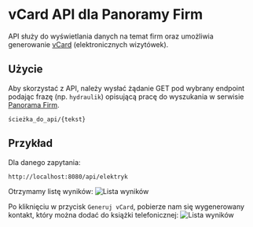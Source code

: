# vCard API dla Panoramy Firm

API służy do wyświetlania danych na temat firm oraz umożliwia generowanie [vCard](https://pl.wikipedia.org/wiki/VCard) 
(elektronicznych wizytówek).

## Użycie

Aby skorzystać z API, należy wysłać żądanie GET pod wybrany endpoint podając frazę (np. `hydraulik`) opisującą pracę do
wyszukania w serwisie [Panorama Firm](https://panoramafirm.pl/).

```
ścieżka_do_api/{tekst}
```

## Przykład
Dla danego zapytania:
```
http://localhost:8080/api/elektryk
```
Otrzymamy listę wyników:
![Lista wyników](https://i.imgur.com/MZwwVhy.jpeg "Lista wyników")

Po kliknięciu w przycisk `Generuj vCard`, pobierze nam się wygenerowany kontakt, który można dodać do książki telefonicznej:
![Lista wyników](https://i.imgur.com/eQguS1V.jpeg "Lista wyników")